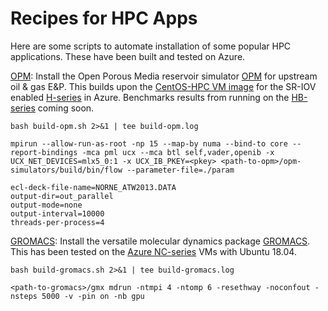 # Recipes for HPC Apps
Here are some scripts to automate installation of some popular HPC applications. These have been built and tested on Azure.

[OPM](./build-opm.sh): Install the Open Porous Media reservoir simulator [OPM](https://opm-project.org/) for upstream oil & gas E&P.
This builds upon the [CentOS-HPC VM image](https://techcommunity.microsoft.com/t5/Azure-Compute/CentOS-HPC-VM-Image-for-SR-IOV-enabled-Azure-HPC-VMs/ba-p/665557) for the SR-IOV enabled [H-series](https://docs.microsoft.com/en-us/azure/virtual-machines/linux/sizes-hpc) in Azure. Benchmarks results from running on the [HB-series](https://docs.microsoft.com/en-us/azure/virtual-machines/workloads/hpc/hb-series-overview) coming soon.

```build
bash build-opm.sh 2>&1 | tee build-opm.log
```

```run
mpirun --allow-run-as-root -np 15 --map-by numa --bind-to core --report-bindings -mca pml ucx --mca btl self,vader,openib -x UCX_NET_DEVICES=mlx5_0:1 -x UCX_IB_PKEY=<pkey> <path-to-opm>/opm-simulators/build/bin/flow --parameter-file=./param
```

```input parameters: param
ecl-deck-file-name=NORNE_ATW2013.DATA
output-dir=out_parallel
output-mode=none
output-interval=10000
threads-per-process=4
```

[GROMACS](./build-gromacs.sh): Install the versatile molecular dynamics package [GROMACS](http://www.gromacs.org/Downloads).
This has been tested on the [Azure NC-series](https://docs.microsoft.com/en-us/azure/virtual-machines/linux/sizes-gpu) VMs with Ubuntu 18.04.

```build
bash build-gromacs.sh 2>&1 | tee build-gromacs.log
```

```run
<path-to-gromacs>/gmx mdrun -ntmpi 4 -ntomp 6 -resethway -noconfout -nsteps 5000 -v -pin on -nb gpu
```
